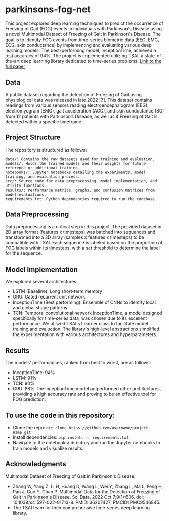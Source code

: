 # parkinsons-fog-net
This project explores deep learning techniques to predict the occurrence of Freezing of Gait (FOG) events in individuals with Parkinson's Disease using a novel Multimodal Dataset of Freezing of Gait in Parkinson's Disease. The goal is to identify FOG events from time-series biometric data (EEG, EMG, ECG, skin conductance) by implementing and evaluating various deep learning models. The best-performing model, InceptionTime, achieved a test accuracy of 94%. The project is implemented utilizing TSAI, a state-of-the-art deep learning library dedicated to time-series problems.
[Link to the full paper](https://drive.google.com/file/d/115rvoGYdmdr8SWZzlCayyIkfFySbQ4lA/view?usp=sharing)

## Data
A public dataset regarding the detection of Freezing of Gait using physiological data was released in late 2022 [7]. This dataset contains readings from various sensors reading electroencephalogram (EEG), electromyogram (EMG), gait acceleration (ACC), and skin conductance (SC) from 12 patients with Parkinson’s Disease, as well as if Freezing of Gait is detected within a specific timeframe.

## Project Structure
The repository is structured as follows:
```
data/: Contains the raw datasets used for training and evaluation.
models/: Holds the trained models and their weights for future reference or additional training.
notebooks/: Jupyter notebooks detailing the experiments, model training, and evaluation process.
src/: Source code for data preprocessing, model implementation, and utility functions.
results/: Performance metrics, graphs, and confusion matrices from model evaluations.
requirements.txt: Python dependencies required to run the codebase.
```

## Data Preprocessing
Data preprocessing is a critical step in this project. The provided dataset in 2D array format (features x timesteps) was batched into sequences and transformed into a 3D array (samples x features x timesteps) to be compatible with TSAI. Each sequence is labeled based on the proportion of FOG labels within its timesteps, with a set threshold to determine the label for the sequence.

## Model Implementation
We explored several architectures:
* LSTM (Baseline): Long short-term memory
* GRU: Gated recurrent unit network
* InceptionTime (Best performing): Ensemble of CNNs to identify local and global shape patterns
* TCN: Temporal convolutional network
InceptionTime, a model designed specifically for time-series data, was chosen due to its excellent performance. We utilized TSAI's Learner class to facilitate model training and evaluation. The library's high-level abstractions simplified the experimentation with various architectures and hyperparameters.

## Results
The models' performances, ranked from best to worst, are as follows:
* InceptionTime: 94%
* LSTM: 91%
* TCN: 90%
* GRU: 88%
The InceptionTime model outperformed other architectures, providing a high accuracy rate and proving to be an effective tool for FOG prediction.

## To use the code in this repository:
* Clone the repo: `git clone https://github.com/username/project-name.git`
* Install dependencies: `pip install -r requirements.txt`
* Navigate to the notebooks/ directory and run the Jupyter notebooks to train models and visualize results.

## Acknowledgments
Multimodal Dataset of Freezing of Gait in Parkinson's Disease.
* Zhang W, Yang Z, Li H, Huang D, Wang L, Wei Y, Zhang L, Ma L, Feng H, Pan J, Guo Y, Chan P. Multimodal Data for the Detection of Freezing of Gait in Parkinson's Disease. Sci Data. 2022 Oct 7;9(1):606. doi: 10.1038/s41597-022-01713-8. PMID: 36207427; PMCID: PMC9546845.
* The TSAI team for their comprehensive time-series deep learning library.

